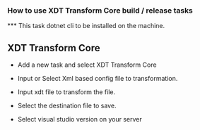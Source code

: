 ### How to use XDT Transform Core build / release tasks

*** This task dotnet cli to be installed on the machine.

## XDT Transform Core

* Add a new task and select XDT Transform Core

* Input or Select Xml based config file to transformation.
* Input xdt file to transform the file.
* Select the destination file to save.
* Select visual studio version on your server

